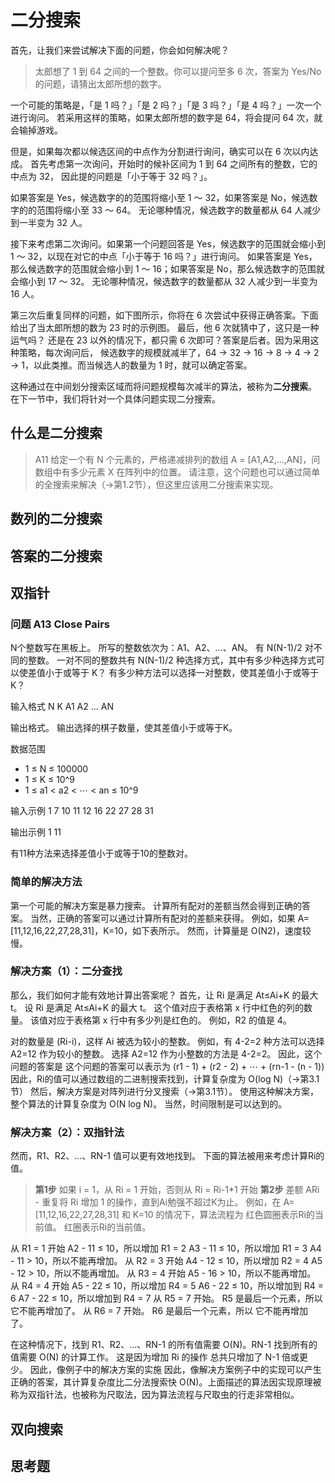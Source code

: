 # 二分搜索
首先，让我们来尝试解决下面的问题，你会如何解决呢？

> 太郎想了 1 到 64 之间的一个整数。你可以提问至多 6 次，答案为 Yes/No 的问题，请猜出太郎所想的数字。

一个可能的策略是，「是 1 吗？」「是 2 吗？」「是 3 吗？」「是 4 吗？」一次一个进行询问。
若采用这样的策略，如果太郎所想的数字是 64，将会提问 64 次，就会输掉游戏。

但是，如果每次都以候选区间的中点作为分割进行询问，确实可以在 6 次以内达成。
首先考虑第一次询问，开始时的候补区间为 1 到 64 之间所有的整数，它的中点为 32，
因此提的问题是「小于等于 32 吗？」。

如果答案是 Yes，候选数字的的范围将缩小至 1 ～ 32，如果答案是 No，候选数字的的范围将缩小至 33 ～ 64。
无论哪种情况，候选数字的数量都从 64 人减少到一半变为 32 人。

接下来考虑第二次询问。如果第一个问题回答是 Yes，候选数字的范围就会缩小到 1 ～ 32，以现在对它的中点「小于等于 16 吗？」进行询问。
如果答案是 Yes，那么候选数字的范围就会缩小到 1 ～ 16；如果答案是 No，那么候选数字的范围就会缩小到 17 ～ 32。 
无论哪种情况，候选数字的数量都从 32 人减少到一半变为 16 人。

第三次后重复同样的问题，如下图所示，你将在 6 次尝试中获得正确答案。下面给出了当太郎所想的数为 23 时的示例图。
最后，他 6 次就猜中了，这只是一种运气吗？ 还是在 23 以外的情况下，都只需 6 次即可？答案是后者。因为采用这种策略，每次询问后，
候选数字的规模就减半了，64 → 32 → 16 → 8 → 4 → 2 → 1，以此类推。而当候选人的数量为 1 时，就可以确定答案。

这种通过在中间划分搜索区域而将问题规模每次减半的算法，被称为**二分搜索**。
在下一节中，我们将针对一个具体问题实现二分搜索。

## 什么是二分搜索

> A11 给定一个有 N 个元素的，严格递减排列的数组 A = [A1,A2,...,AN]，问数组中有多少元素 X 在阵列中的位置。
请注意，这个问题也可以通过简单的全搜索来解决（→第1.2节），但这里应该用二分搜索来实现。

## 数列的二分搜索
## 答案的二分搜索
## 双指针

### 问题 A13 Close Pairs

N个整数写在黑板上。 所写的整数依次为：A1、A2、...、AN。 有 N(N-1)/2 对不同的整数。 一对不同的整数共有 N(N-1)/2 种选择方式，其中有多少种选择方式可以使差值小于或等于 K？ 有多少种方法可以选择一对整数，使其差值小于或等于 K？

输入格式
N K
A1 A2 ... AN

输出格式。
输出选择的棋子数量，使其差值小于或等于K。

数据范围
* 1 ≤ N ≤ 100000
* 1 ≤ K ≤ 10^9
* 1 ≤ a1 < a2 < ⋯ < an ≤ 10^9

输入示例 1 
7 10
11 12 16 22 27 28 31

输出示例 1
11

有11种方法来选择差值小于或等于10的整数对。

### 简单的解决方法
第一个可能的解决方案是暴力搜索。 计算所有配对的差额当然会得到正确的答案。
当然，正确的答案可以通过计算所有配对的差额来获得。 例如，如果 A=[11,12,16,22,27,28,31]，K=10，如下表所示。
然而，计算量是 O(N2)，速度较慢。

### 解决方案（1）：二分查找
那么，我们如何才能有效地计算出答案呢？ 首先，让 Ri 是满足 At≤Ai+K 的最大 t。
设 Ri 是满足 At≤Ai+K 的最大 t。 这个值对应于表格第 x 行中红色的列的数量。
该值对应于表格第 x 行中有多少列是红色的。 例如，R2 的值是 4。

对的数量是 (Ri-i)，这样 Ai 被选为较小的整数。 例如，有 4-2=2 种方法可以选择 A2=12 作为较小的整数。
选择 A2=12 作为小整数的方法是 4-2=2。 因此，这个问题的答案是
这个问题的答案可以表示为
(r1 - 1) + (r2 - 2) + ⋯ + (rn-1 - (n - 1))
因此，Ri的值可以通过数组的二进制搜索找到，计算复杂度为 O(log N)（→第3.1节）
然后，解决方案是对阵列进行分叉搜索（→第3.1节）。 使用这种解决方案，整个算法的计算复杂度为 O(N log N)。
当然，时间限制是可以达到的。

### 解决方案（2）：双指针法
然而，R1、R2、...、RN-1 值可以更有效地找到。 下面的算法被用来考虑计算Ri的值。
> **第1步** 如果 i = 1，从 Ri = 1 开始，否则从 Ri = Ri-1*1 开始
> **第2步** 差额 ARi - 重复将 Ri 增加 1 的操作，直到Ai勉强不超过K为止。
例如，在 A=[11,12,16,22,27,28,31] 和 K=10 的情况下，算法流程为
红色圆圈表示Ri的当前值。 红圈表示Ri的当前值。

从 R1 = 1 开始
A2 - 11 ≤ 10，所以增加 R1 = 2
A3 - 11 ≤ 10，所以增加 R1 = 3
A4 - 11 > 10，所以不能再增加。
从 R2 = 3 开始
A4 - 12 ≤ 10，所以增加 R2 = 4
A5 - 12 > 10，所以不能再增加。
从 R3 = 4 开始
A5 - 16 > 10，所以不能再增加。
从 R4 = 4 开始
A5 - 22 ≤ 10，所以增加 R4 = 5
A6 - 22 ≤ 10，所以增加到 R4 = 6
A7 - 22 ≤ 10，所以增加到 R4 = 7
从 R5 = 7 开始。
R5 是最后一个元素，所以
它不能再增加了。
从 R6 = 7 开始。
R6 是最后一个元素，所以
它不能再增加了。

在这种情况下，找到 R1、R2、...、RN-1 的所有值需要 O(N)。RN-1 找到所有的值需要 O(N) 的计算工作。 这是因为增加 Ri 的操作 总共只增加了 N-1 倍或更少。 因此，像例子中的解决方案的实施 因此，像解决方案例子中的实现可以产生正确的答案，其计算复杂度比二分法搜索快 O(N)。上面描述的算法因实现原理被称为双指针法，也被称为尺取法，因为算法流程与尺取虫的行走非常相似。

## 双向搜索
## 思考题
